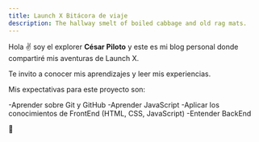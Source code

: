 ```yaml
---
title: Launch X Bitácora de viaje
description: The hallway smelt of boiled cabbage and old rag mats.
---
```


Hola ✌️  soy el explorer **César Piloto** y este es mi blog personal donde compartiré mis aventuras de Launch X.

Te invito a conocer mis aprendizajes y leer mis experiencias.

Mis expectativas para este proyecto son:

-Aprender sobre Git y GitHub
-Aprender JavaScript
-Aplicar los conocimientos de FrontEnd (HTML, CSS, JavaScript)
-Entender BackEnd



🚀
